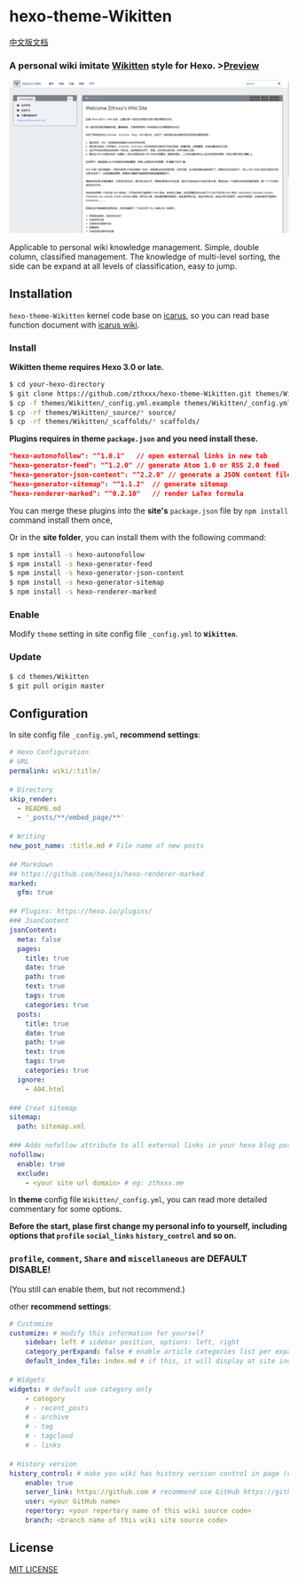 # hexo-theme-Wikitten

[中文版文档](./README_zh-CN.md)

### A personal wiki imitate [Wikitten](https://wikitten.vizuina.com/) style for Hexo. >[Preview](http://wiki.zthxxx.me/)

![Site Preview](./source/images/SitePreview.png)

Applicable to personal wiki knowledge management. Simple, double column, classified management. The knowledge of multi-level sorting, the side can be expand at all levels of classification, easy to jump.

## Installation

`hexo-theme-Wikitten` kernel code base on [icarus](https://github.com/ppoffice/hexo-theme-icarus), so you can read base function document with [icarus wiki](https://github.com/ppoffice/hexo-theme-icarus/wiki).

### Install

**Wikitten theme requires Hexo 3.0 or late.**

```bash
$ cd your-hexo-directory
$ git clone https://github.com/zthxxx/hexo-theme-Wikitten.git themes/Wikitten
$ cp -f themes/Wikitten/_config.yml.example themes/Wikitten/_config.yml
$ cp -rf themes/Wikitten/_source/* source/
$ cp -rf themes/Wikitten/_scaffolds/* scaffolds/
```

**Plugins requires in theme `package.json` and you need install these.**

```json
"hexo-autonofollow": "^1.0.1"	// open external links in new tab
"hexo-generator-feed": "^1.2.0"	// generate Atom 1.0 or RSS 2.0 feed
"hexo-generator-json-content": "^2.2.0"	// generate a JSON content file for site search
"hexo-generator-sitemap": "^1.1.2"	// generate sitemap
"hexo-renderer-marked": "^0.2.10"	// render LaTex formula
```

You can merge these plugins into the **site's** `package.json` file by `npm install ` command install them once,

Or in the **site folder**, you can install them with the following command:

```bash
$ npm install -s hexo-autonofollow
$ npm install -s hexo-generator-feed
$ npm install -s hexo-generator-json-content
$ npm install -s hexo-generator-sitemap
$ npm install -s hexo-renderer-marked
```

### Enable

Modify `theme` setting in site config file `_config.yml` to **`Wikitten`**.

### Update

```bash
$ cd themes/Wikitten
$ git pull origin master
```



## Configuration

In site config file `_config.yml`, **recommend settings**:

```yaml
# Hexo Configuration
# URL
permalink: wiki/:title/

# Directory
skip_render:
  - README.md
  - '_posts/**/embed_page/**'

# Writing
new_post_name: :title.md # File name of new posts

## Markdown
## https://github.com/hexojs/hexo-renderer-marked
marked:
  gfm: true
  
## Plugins: https://hexo.io/plugins/
### JsonContent
jsonContent:
  meta: false
  pages:
    title: true
    date: true
    path: true
    text: true
    tags: true
    categories: true
  posts:
    title: true
    date: true
    path: true
    text: true
    tags: true
    categories: true
  ignore:
    - 404.html
    
### Creat sitemap
sitemap:
  path: sitemap.xml

### Adds nofollow attribute to all external links in your hexo blog posts automatically.
nofollow:
  enable: true
  exclude:
    - <your site url domain> # eg: zthxxx.me
```

In **theme** config file `Wikitten/_config.yml`, you can read more detailed commentary for some options.

**Before the start, plase first change my personal info to yourself, including options that `profile` `social_links` `history_control` and so on.**

### `profile`, `comment`, `Share` and `miscellaneous` are **DEFAULT DISABLE**! 

(You still can enable them, but not recommend.)

other **recommend settings**:

```yaml
# Customize
customize: # modify this information for yourself
    sidebar: left # sidebar position, options: left, right
    category_perExpand: false # enable article categories list per expanding
    default_index_file: index.md # if this, it will display at site index instead of default index page
    
# Widgets
widgets: # default use category only
    - category
    # - recent_posts
    # - archive
    # - tag
    # - tagcloud
    # - links
    
# History version 
history_control: # make you wiki has history version control in page (view source code, edit online, compare historical changes)
    enable: true
    server_link: https://github.com # recommend use GitHub https://github.com
    user: <your GitHub name>
    repertory: <your repertory name of this wiki source code>
    branch: <branch name of this wiki site source code>
```



## License

[MIT LICENSE](./LICENSE)



